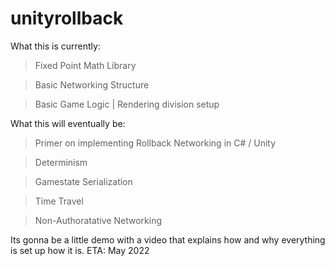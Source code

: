 # unityrollback

What this is currently:

> Fixed Point Math Library

> Basic Networking Structure

> Basic Game Logic | Rendering division setup

What this will eventually be:

> Primer on implementing Rollback Networking in C# / Unity

> Determinism

> Gamestate Serialization

> Time Travel

> Non-Authoratative Networking

Its gonna be a little demo with a video that explains how and why everything is set up how it is. 
ETA: May 2022
